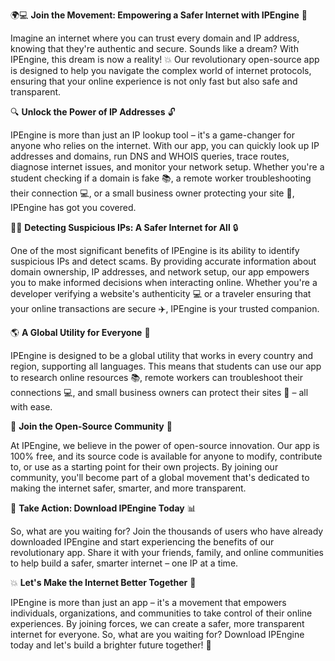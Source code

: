 🌍💻 **Join the Movement: Empowering a Safer Internet with IPEngine** 🚀

Imagine an internet where you can trust every domain and IP address, knowing that they're authentic and secure. Sounds like a dream? With IPEngine, this dream is now a reality! 💥 Our revolutionary open-source app is designed to help you navigate the complex world of internet protocols, ensuring that your online experience is not only fast but also safe and transparent.

🔍 **Unlock the Power of IP Addresses** 🔓

IPEngine is more than just an IP lookup tool – it's a game-changer for anyone who relies on the internet. With our app, you can quickly look up IP addresses and domains, run DNS and WHOIS queries, trace routes, diagnose internet issues, and monitor your network setup. Whether you're a student checking if a domain is fake 📚, a remote worker troubleshooting their connection 💻, or a small business owner protecting your site 🏢, IPEngine has got you covered.

🕵️‍♀️ **Detecting Suspicious IPs: A Safer Internet for All** 🔒

One of the most significant benefits of IPEngine is its ability to identify suspicious IPs and detect scams. By providing accurate information about domain ownership, IP addresses, and network setup, our app empowers you to make informed decisions when interacting online. Whether you're a developer verifying a website's authenticity 💻 or a traveler ensuring that your online transactions are secure ✈️, IPEngine is your trusted companion.

🌎 **A Global Utility for Everyone** 🌟

IPEngine is designed to be a global utility that works in every country and region, supporting all languages. This means that students can use our app to research online resources 📚, remote workers can troubleshoot their connections 💻, and small business owners can protect their sites 🏢 – all with ease.

💪 **Join the Open-Source Community** 🤝

At IPEngine, we believe in the power of open-source innovation. Our app is 100% free, and its source code is available for anyone to modify, contribute to, or use as a starting point for their own projects. By joining our community, you'll become part of a global movement that's dedicated to making the internet safer, smarter, and more transparent.

🚀 **Take Action: Download IPEngine Today** 📊

So, what are you waiting for? Join the thousands of users who have already downloaded IPEngine and start experiencing the benefits of our revolutionary app. Share it with your friends, family, and online communities to help build a safer, smarter internet – one IP at a time.

💥 **Let's Make the Internet Better Together** 💪

IPEngine is more than just an app – it's a movement that empowers individuals, organizations, and communities to take control of their online experiences. By joining forces, we can create a safer, more transparent internet for everyone. So, what are you waiting for? Download IPEngine today and let's build a brighter future together! 💫